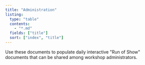 ```yaml
---
title: "Administration"
listing:
  type: "table"
  contents:
    - "*.md"
  fields: ["title"]
  sort: ["index", "title"]
---
```


Use these documents to populate daily interactive "Run of Show" documents that can be
shared among workshop administrators.
